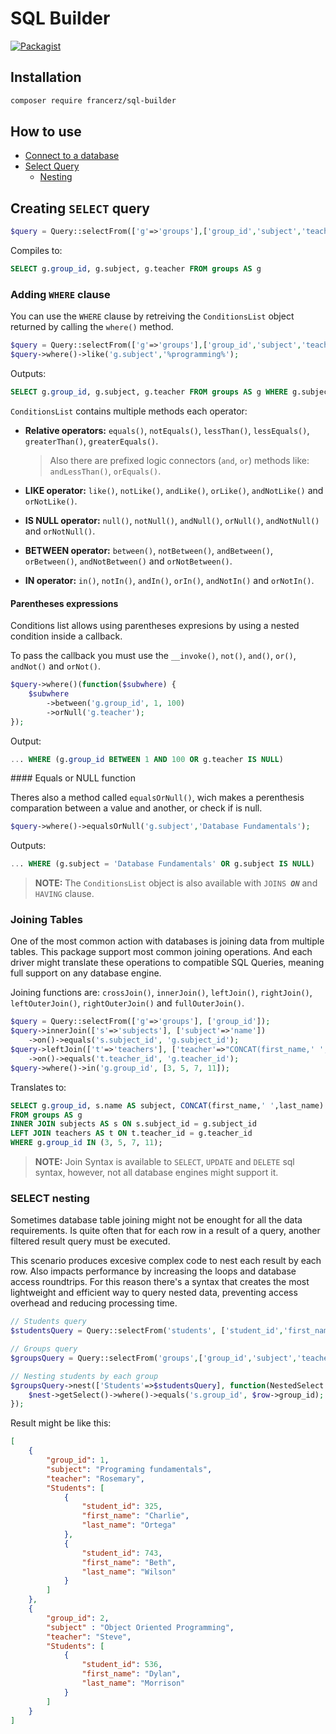 SQL Builder
=======================================

[![Packagist](https://img.shields.io/packagist/vpre/francerz/sql-builder)](https://packagist.org/packages/francerz/sql-builder)

Installation
---------------------------------------

```bash
composer require francerz/sql-builder
```

How to use
---------------------------------------

- [Connect to a database](doc/Connect.md)
- [Select Query](doc/SelectQuery.md)
  - [Nesting](doc/SelectNesting.md)

## Creating `SELECT` query

```php
$query = Query::selectFrom(['g'=>'groups'],['group_id','subject','teacher']);
```

Compiles to:

```sql
SELECT g.group_id, g.subject, g.teacher FROM groups AS g
```

### Adding `WHERE` clause

You can use the `WHERE` clause by retreiving the `ConditionsList` object
returned by calling the `where()` method.

```php
$query = Query::selectFrom(['g'=>'groups'],['group_id','subject','teacher']);
$query->where()->like('g.subject','%programming%');
```

Outputs:

```sql
SELECT g.group_id, g.subject, g.teacher FROM groups AS g WHERE g.subject LIKE '%programming%'
```

`ConditionsList` contains multiple methods each operator:

- **Relative operators:** `equals()`, `notEquals()`, `lessThan()`, `lessEquals()`, `greaterThan()`, `greaterEquals()`.

  > Also there are prefixed logic connectors (`and`, `or`) methods like: `andLessThan()`, `orEquals()`.

- **LIKE operator:** `like()`, `notLike()`, `andLike()`, `orLike()`, `andNotLike()` and `orNotLike()`.
- **IS NULL operator:** `null()`, `notNull()`, `andNull()`, `orNull()`, `andNotNull()` and `orNotNull()`.
- **BETWEEN operator:** `between()`, `notBetween()`, `andBetween()`, `orBetween()`, `andNotBetween()` and `orNotBetween()`.
- **IN operator:** `in()`, `notIn()`, `andIn()`, `orIn()`, `andNotIn()` and `orNotIn()`.

#### Parentheses expressions

Conditions list allows using parentheses expresions by using a nested condition
inside a callback.

To pass the callback you must use the `__invoke()`, `not()`, `and()`, `or()`, `andNot()` and `orNot()`.

```php
$query->where()(function($subwhere) {
    $subwhere
        ->between('g.group_id', 1, 100)
        ->orNull('g.teacher');
});
```

Output:

```sql
... WHERE (g.group_id BETWEEN 1 AND 100 OR g.teacher IS NULL)
```

#### Equals or NULL function

Theres also a method called `equalsOrNull()`, wich makes a perenthesis comparation
between a value and another, or check if is null.

```php
$query->where()->equalsOrNull('g.subject','Database Fundamentals');
```

Outputs:
```sql
... WHERE (g.subject = 'Database Fundamentals' OR g.subject IS NULL)
```

> **NOTE:**
> The `ConditionsList` object is also available with `JOINS `***`ON`***
> and `HAVING` clause.

### Joining Tables

One of the most common action with databases is joining data from multiple tables.
This package support most common joining operations. And each driver might translate
these operations to compatible SQL Queries, meaning full support on any database
engine.

Joining functions are: `crossJoin()`, `innerJoin()`, `leftJoin()`, `rightJoin()`, `leftOuterJoin()`, `rightOuterJoin()` and `fullOuterJoin()`.

```php
$query = Query::selectFrom(['g'=>'groups'], ['group_id']);
$query->innerJoin(['s'=>'subjects'], ['subject'=>'name'])
    ->on()->equals('s.subject_id', 'g.subject_id');
$query->leftJoin(['t'=>'teachers'], ['teacher'=>"CONCAT(first_name,' ',last_name)"])
    ->on()->equals('t.teacher_id', 'g.teacher_id');
$query->where()->in('g.group_id', [3, 5, 7, 11]);
```

Translates to:
```sql
SELECT g.group_id, s.name AS subject, CONCAT(first_name,' ',last_name) AS teacher
FROM groups AS g
INNER JOIN subjects AS s ON s.subject_id = g.subject_id
LEFT JOIN teachers AS t ON t.teacher_id = g.teacher_id
WHERE g.group_id IN (3, 5, 7, 11);
```

> **NOTE:**
> Join Syntax is available to `SELECT`, `UPDATE` and `DELETE` sql syntax,
> however, not all database engines might support it.

### SELECT nesting

Sometimes database table joining might not be enought for all the data requirements.
Is quite often that for each row in a result of a query, another filtered result
query must be executed.

This scenario produces excesive complex code to nest each result by each row.
Also impacts performance by increasing the loops and database access roundtrips.
For this reason there's a syntax that creates the most lightweight and efficient
way to query nested data, preventing access overhead and reducing processing time.

```php
// Students query
$studentsQuery = Query::selectFrom('students', ['student_id','first_name', 'last_name']);

// Groups query
$groupsQuery = Query::selectFrom('groups',['group_id','subject','teacher']);

// Nesting students by each group
$groupsQuery->nest(['Students'=>$studentsQuery], function(NestedSelect $nest, RowProxy $row) {
    $nest->getSelect()->where()->equals('s.group_id', $row->group_id);
});
```

Result might be like this:
```json
[
    {
        "group_id": 1,
        "subject": "Programing fundamentals",
        "teacher": "Rosemary",
        "Students": [
            {
                "student_id": 325,
                "first_name": "Charlie",
                "last_name": "Ortega"
            },
            {
                "student_id": 743,
                "first_name": "Beth",
                "last_name": "Wilson"
            }
        ]
    },
    {
        "group_id": 2,
        "subject" : "Object Oriented Programming",
        "teacher": "Steve",
        "Students": [
            {
                "student_id": 536,
                "first_name": "Dylan",
                "last_name": "Morrison"
            }
        ]
    }
]
```
